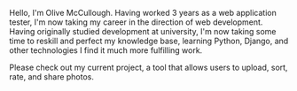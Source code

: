 Hello, I'm Olive McCullough.
Having worked 3 years as a web application tester, I'm now taking my career in the direction of web development.
Having originally studied development at university, I'm now taking some time to reskill and perfect my knowledge base, learning Python, Django, and other technologies I find it much more fulfilling work.

Please check out my current project, a tool that allows users to upload, sort, rate, and share photos.
